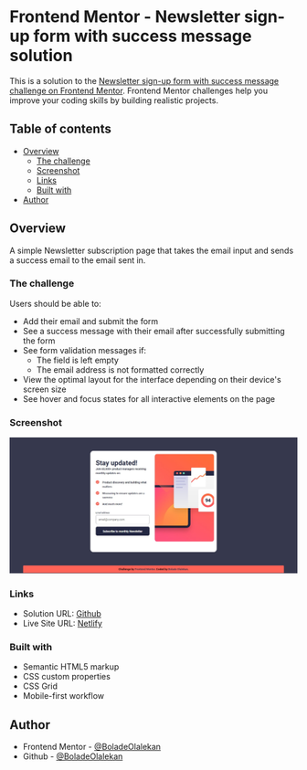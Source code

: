 # Frontend Mentor - Newsletter sign-up form with success message solution

This is a solution to the [Newsletter sign-up form with success message challenge on Frontend Mentor](https://www.frontendmentor.io/challenges/newsletter-signup-form-with-success-message-3FC1AZbNrv). Frontend Mentor challenges help you improve your coding skills by building realistic projects. 

## Table of contents

- [Overview](#overview)
  - [The challenge](#the-challenge)
  - [Screenshot](#screenshot)
  - [Links](#links)
  - [Built with](#built-with)
- [Author](#author)

## Overview
A simple Newsletter subscription page that takes the email input and sends a success email to the email sent in.

### The challenge

Users should be able to:

- Add their email and submit the form
- See a success message with their email after successfully submitting the form
- See form validation messages if:
  - The field is left empty
  - The email address is not formatted correctly
- View the optimal layout for the interface depending on their device's screen size
- See hover and focus states for all interactive elements on the page

### Screenshot

![](/images/Desktop-view%20Newsletter.jpg)

### Links

- Solution URL: [Github](https://github.com/BoladeOlalekan/FEM-NEWS_HOMEPAGE)
- Live Site URL: [Netlify](https://success-fem-newsletter.netlify.app/)

### Built with

- Semantic HTML5 markup
- CSS custom properties
- CSS Grid
- Mobile-first workflow

## Author

- Frontend Mentor - [@BoladeOlalekan](https://www.frontendmentor.io/profile/BoladeOlalekan)
- Github - [@BoladeOlalekan](https://www.twitter.com/BoladeOlalekan)